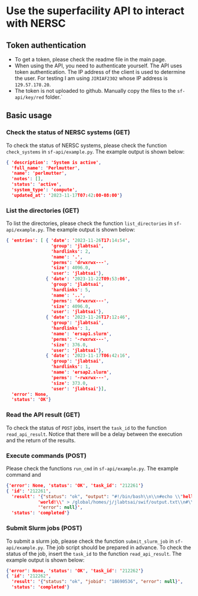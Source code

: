 # Use the superfacility API to interact with NERSC

## Token authentication
- To get a token, please check the readme file in the main page. 
- When using the API, you need to authenticate yourself. The API uses token authentication. The IP address of the client is used to determine the user. For testing I am using `JIRIAF2302` whose IP address is `129.57.178.20`.
- The token is not uploaded to github. Manually copy the files to the `sf-api/key/red` folder.`

## Basic usage
### Check the status of NERSC systems (GET)
To check the status of NERSC systems, please check the function `check_systems` in `sf-api/example.py`. The example output is shown below:
```json
{ 'description': 'System is active',
  'full_name': 'Perlmutter',
  'name': 'perlmutter',
  'notes': [],
  'status': 'active',
  'system_type': 'compute',
  'updated_at': '2023-11-17T07:42:00-08:00'}
```

### List the directories (GET)
To list the directories, please check the function `list_directories` in `sf-api/example.py`. The example output is shown below:
```json
{ 'entries': [ { 'date': '2023-11-26T17:14:54',
                 'group': 'jlabtsai',
                 'hardlinks': 2,
                 'name': '.',
                 'perms': 'drwxrwx---',
                 'size': 4096.0,
                 'user': 'jlabtsai'},
               { 'date': '2023-11-22T09:53:06',
                 'group': 'jlabtsai',
                 'hardlinks': 5,
                 'name': '..',
                 'perms': 'drwxrwx---',
                 'size': 4096.0,
                 'user': 'jlabtsai'},
               { 'date': '2023-11-26T17:12:46',
                 'group': 'jlabtsai',
                 'hardlinks': 1,
                 'name': 'ersap1.slurm',
                 'perms': '-rwxrwx---',
                 'size': 376.0,
                 'user': 'jlabtsai'},
               { 'date': '2023-11-17T06:42:16',
                 'group': 'jlabtsai',
                 'hardlinks': 1,
                 'name': 'ersap2.slurm',
                 'perms': '-rwxrwx---',
                 'size': 373.0,
                 'user': 'jlabtsai'}],
  'error': None,
  'status': 'OK'}
```
### Read the API result (GET)
To check the status of `POST` jobs, insert the `task_id` to the function `read_api_result`. Notice that there will be a delay between the execution and the return of the results. 

### Execute commands (POST)
Please check the functions `run_cmd` in `sf-api/example.py`. The example command and
```json
{'error': None, 'status': 'OK', 'task_id': '212261'}
{ 'id': '212261',
  'result': '{"status": "ok", "output": "#!/bin/bash\\n\\n#echo \\"hello '
            'world!\\" > /global/homes/j/jlabtsai/swif/output.txt\\n#\\n#\\n", '
            '"error": null}',
  'status': 'completed'}
```


### Submit Slurm jobs (POST)
To submit a slurm job, please check the function `submit_slurm_job` in `sf-api/example.py`. The job script should be prepared in advance. To check the status of the job, insert the `task_id` to the function `read_api_result`. The example output is shown below:
```json
{'error': None, 'status': 'OK', 'task_id': '212262'}
{ 'id': '212262',
  'result': '{"status": "ok", "jobid": "18690536", "error": null}',
  'status': 'completed'}
``` 






